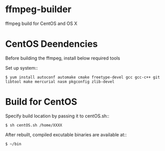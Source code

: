 # ffmpeg-builder
ffmpeg build for CentOS and OS X

CentOS Deendencies
==================

Before building the ffmpeg, install below required tools

Set up system::

    $ yum install autoconf automake cmake freetype-devel gcc gcc-c++ git libtool make mercurial nasm pkgconfig zlib-devel


Build for CentOS
==================

Specify build location by passing it to centOS.sh::

    $ sh centOS.sh /home/XXXX

After rebuilt, compiled excutable binaries are available at::

    $ ~/bin
